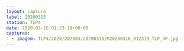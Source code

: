 ```yaml
---
layout: capture
label: 20200315
station: TLP4
date: 2020-03-16 01:23:19+00:00
capturas:
  - imagem: TLP4/2020/202003/20200315/M20200316_012319_TLP_4P.jpg
---
```

